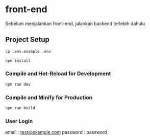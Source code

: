 # front-end

Sebelum menjalankan front-end, jalankan backend terlebih dahulu

## Project Setup

```sh
cp .env.example .env
```

```sh
npm install
```

### Compile and Hot-Reload for Development

```sh
npm run dev
```

### Compile and Minify for Production

```sh
npm run build
```

### User Login

email : test@example.com
password : password
